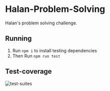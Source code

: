 # Halan-Problem-Solving
Halan's problem solving challenge.

## Running
1. Run `npm i` to install testing dependencies
2. Then Run `npm run test`

## Test-coverage
![test-suites](https://github.com/shehabadel/Halan-Problem-Solving/assets/53188087/e42c63ba-0e0b-48e3-a374-106cbfda375f)

